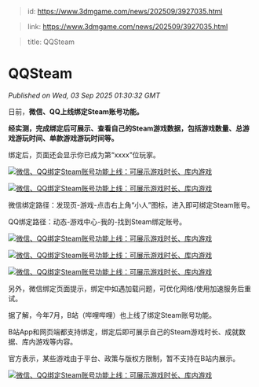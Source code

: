 > id: https://www.3dmgame.com/news/202509/3927035.html

> link: https://www.3dmgame.com/news/202509/3927035.html

> title: QQSteam

# QQSteam
_Published on Wed, 03 Sep 2025 01:30:32 GMT_

日前，**微信、QQ上线绑定Steam账号功能。**

**经实测，完成绑定后可展示、查看自己的Steam游戏数据，包括游戏数量、总游戏游玩时间、单款游戏游玩时间等。**

绑定后，页面还会显示你已成为第“xxxx”位玩家。

[![微信、QQ绑定Steam账号功能上线：可展示游戏时长、库内游戏](https://img.3dmgame.com/uploads/images/xiaz/20250903/1756863008_363276.png)](https://img1.mydrivers.com/img/20250903/5fbfdd87de174dbc8601a2503fc4312c.png)

[![微信、QQ绑定Steam账号功能上线：可展示游戏时长、库内游戏](https://img.3dmgame.com/uploads/images/xiaz/20250903/1756863009_668728.png)](https://img1.mydrivers.com/img/20250903/c0a9d2845dd4434c8d8c0df9ec2be035.png)

微信绑定路径：发现页-游戏-点击右上角“小人”图标，进入即可绑定Steam账号。

QQ绑定路径：动态-游戏中心-我的-找到Steam绑定账号。

[![微信、QQ绑定Steam账号功能上线：可展示游戏时长、库内游戏](https://img.3dmgame.com/uploads/images/xiaz/20250903/1756863009_433573.png)](https://img1.mydrivers.com/img/20250903/79fb1ee9360849059ffd692e2020d419.png)

[![微信、QQ绑定Steam账号功能上线：可展示游戏时长、库内游戏](https://img.3dmgame.com/uploads/images/xiaz/20250903/1756863009_306008.png)](https://img1.mydrivers.com/img/20250903/d920919a6c7a41b780437d1cbab999e8.png)

[![微信、QQ绑定Steam账号功能上线：可展示游戏时长、库内游戏](https://img.3dmgame.com/uploads/images/xiaz/20250903/1756863009_956513.png)](https://img1.mydrivers.com/img/20250903/108387e9d66c4086affbdbdfa6a3ff1d.png)

另外，微信绑定页面提示，绑定中如遇加载问题，可优化网络/使用加速服务后重试。

据了解，今年7月，B站（哔哩哔哩）也上线了绑定Steam账号功能。

B站App和网页端都支持绑定，绑定后即可展示自己的Steam游戏时长、成就数据、库内游戏等内容。

官方表示，某些游戏由于平台、政策与版权方限制，暂不支持在B站内展示。

[![微信、QQ绑定Steam账号功能上线：可展示游戏时长、库内游戏](https://img.3dmgame.com/uploads/images/xiaz/20250903/1756863009_280873.jpg)](https://img1.mydrivers.com/img/20250903/d76e8e67e1fa4c2791a4118eda613506.jpg)
